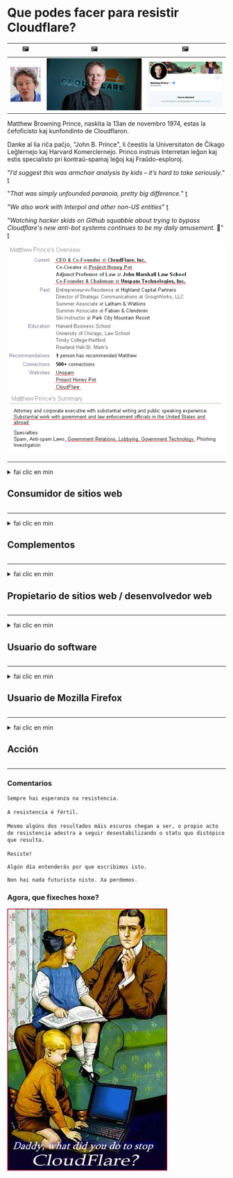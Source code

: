 # Que podes facer para resistir Cloudflare?

| 🖼 | 🖼 | 🖼 |
| --- | --- | --- |
| ![](../image/matthew_prince_teen.jpg) | ![](../image/matthew_prince.jpg) | ![](../image/blockedbymatthewprince.jpg) |


Matthew Browning Prince, naskita la 13an de novembro 1974, estas la ĉefoficisto kaj kunfondinto de Cloudflaron.

Danke al lia riĉa paĉjo, "John B. Prince", li ĉeestis la Universitaton de Ĉikago Leĝlernejo kaj Harvard Komerclernejo.
Princo instruis Interretan leĝon kaj estis specialisto pri kontraŭ-spamaj leĝoj kaj Fraŭdo-esploroj.


"*I’d suggest this was armchair analysis by kids – it’s hard to take seriously.*" [t](https://www.theguardian.com/technology/2015/nov/19/cloudflare-accused-by-anonymous-helping-isis)

"*That was simply unfounded paranoia, pretty big difference.*"  [t](https://twitter.com/xxdesmus/status/992757936123359233)

"*We also work with Interpol and other non-US entities*" [t](https://twitter.com/eastdakota/status/1203028504184360960)

"*Watching hacker skids on Github squabble about trying to bypass Cloudflare's new anti-bot systems continues to be my daily amusement.* 🍿" [t](https://twitter.com/eastdakota/status/1273277839102656515)


![](../image/whoismp.jpg)

---


<details>
<summary>fai clic en min

## Consumidor de sitios web
</summary>


- Se o sitio web que che gusta está a usar Cloudflare, dilles que non o utilicen.
  - Queixarse ​​en redes sociais como Facebook, Reddit, Twitter ou Mastodon non fai a diferenza. [As accións son máis altas que os hashtags.](https://twitter.com/phyzonloop/status/1274132092490862594)
  - Tenta contactar co propietario do sitio web se queres facerche útil.

[Cloudflare dixo](https://github.com/Eloston/ungoogled-chromium/issues/783):
```
Recomendámosche que contactes cos administradores para os servizos ou sitios específicos cos que te atopas e que compartas a túa experiencia.
```

[Se non o solicitas, o propietario do sitio web nunca sabe este problema.](../PEOPLE.md)

![](../image/liberapay.jpg)

[Exemplo exitoso](https://counterpartytalk.org/t/turn-off-cloudflare-on-counterparty-co-plz/164/5).<br>
Tes algún problema? [Levante a voz agora.](https://github.com/maraoz/maraoz.github.io/issues/1) Exemplo a continuación.

```
Só estás axudando á censura corporativa e á vixilancia masiva.
http://crimeflare.eu.org
```

```
A súa páxina web atópase no xardín privado amurallado de CloudFlare que abusa da privacidade.
http://crimeflare.eu.org
```

- Tarde un tempo en ler a política de privacidade do sitio web
  - se o sitio web está detrás de Cloudflare ou o sitio web está a usar servizos conectados a Cloudflare.

Debe explicar o que é o "Cloudflare" e solicitar permiso para compartir os seus datos con Cloudflare. Se non o fai, a violación da confianza debería evitarse e o sitio web en cuestión.

[Aquí hai un exemplo de política de privacidade aceptable](https://archive.is/bDlTz) ("Subprocessors" > "Entity Name")

```
Lin a túa política de privacidade e non atopo a palabra Cloudflare.
Rexeito compartir datos contigo se continúas alimentando os meus datos a Cloudflare.
http://crimeflare.eu.org
```

Este é un exemplo de política de privacidade que non ten a palabra Cloudflare.
[Liberland Jobs](https://archive.is/daKIr) [privacy policy](https://docsend.com/view/feiwyte):

![](../image/cfwontobey.jpg)

Cloudflare ten a súa propia política de privacidade.
[A Cloudflare encántalle facer xente.](https://www.reddit.com/r/GamerGhazi/comments/2s64fe/be_wary_reporting_to_cloudflare/)

Aquí tes un bo exemplo para o formulario de rexistro do sitio web.
AFAIK, cero sitio web fai isto. ¿Confiarás neles?

```
Ao facer clic en "Rexistrarse en XYZ", acepta os nosos termos de servizo e declaración de privacidade.
Tamén acepta compartir os seus datos con Cloudflare e tamén acepta a declaración de privacidade de cloudflare.
Se Cloudflare escapa a súa información ou non lle permite conectarse aos nosos servidores, non é culpa nosa. [*]

[ Incribirse ] [ non estou de acordo ]
```
[*] [PEOPLE.md](../PEOPLE.md)


- Tenta non usar o seu servizo. Lembra que Cloudflare te está a ver.
  - ["I'm in your TLS, sniffin' your passworz"](../image/iminurtls.jpg)

- Busca outro sitio web. Hai alternativas e oportunidades en internet.

- Convence aos teus amigos para que empreguen Tor a diario.
  - O anonimato debería ser o estándar de internet aberto.
  - [Ten en conta que ao proxecto Tor non lle gusta este proxecto.](../HISTORY.md)

</details>

------

<details>
<summary>fai clic en min

## Complementos
</summary>

- Se o seu navegador é Firefox, Tor Browser ou Ungoogled Chromium, use un destes complementos a continuación.
  - Se queres engadir outro complemento, pregunta primeiro sobre isto.


| Nome | Desenvolvedor | Apoiar | Pode bloquear | Non se pode notificar | Chrome |
| -------- | -------- | -------- | -------- | -------- | -------- |
| [Bloku Cloudflaron MITM-Atakon](../subfiles/about.bcma.md) | #Addon | [ ? ](http://crimeflare.eu.org/) | **Si**     | **Si**     |  **Si** |
| [Ĉu ligoj estas vundeblaj al MITM-atako?](../subfiles/about.ismm.md) | #Addon | [ ? ](http://crimeflare.eu.org/) | Non     | **Si**     |  **Si** |
| [Ĉu ĉi tiuj ligoj blokos Tor-uzanton?](../subfiles/about.isat.md) | #Addon | [ ? ](http://crimeflare.eu.org/) | Non     | **Si**     |  **Si** |
| [Block Cloudflare MITM Attack](https://trac.torproject.org/projects/tor/attachment/ticket/24351/block_cloudflare_mitm_attack-1.0.14.1-an%2Bfx.xpi)<br>[**DELETED BY TOR PROJECT**](../HISTORY.md) | nullius | [ ? ](../tool/block_cloudflare_mitm_fx), [Link](http://crimeflare.eu.org/) | **Si**     | **Si**     |  Non |
| [TPRB](http://34ahehcli3epmhbu2wbl6kw6zdfl74iyc4vg3ja4xwhhst332z3knkyd.onion/) | Sw | [ ? ](http://34ahehcli3epmhbu2wbl6kw6zdfl74iyc4vg3ja4xwhhst332z3knkyd.onion/) | **Si**     | **Si**     |  Non |
| [Detect Cloudflare](https://addons.mozilla.org/en-US/firefox/addon/detect-cloudflare/) | Frank Otto | [ ? ](https://github.com/traktofon/cf-detect) | Non     | **Si**     |  Non |
| [True Sight](https://addons.mozilla.org/en-US/firefox/addon/detect-cloudflare-plus/) | claustromaniac | [ ? ](https://github.com/claustromaniac/detect-cloudflare-plus) | Non     | **Si**     |  Non |
| [Which Cloudflare datacenter am I visiting?](https://addons.mozilla.org/en-US/firefox/addon/cf-pop/) | 依云 | [ ? ](https://github.com/lilydjwg/cf-pop) | Non     | **Si**     |  Non |


- "Decentraleyes" pode deter a conexión con "CDNJS (Cloudflare)".
  - Evita que moitas solicitudes cheguen ás redes e serve ficheiros locais para evitar que os sitios se rompan.
  - O desarrollador respondeu: "[very concerning indeed](https://github.com/Synzvato/decentraleyes/issues/236#issuecomment-352049501)", "[widespread usage severely centralizes the web](https://github.com/Synzvato/decentraleyes/issues/251#issuecomment-366752049)"

- [Tamén pode eliminar ou desconfiar do certificado Cloudflare da súa autoridade de certificación (CA).](https://www.ssl.com/how-to/remove-root-certificate-firefox/)

</details>

------

<details>
<summary>fai clic en min

## Propietario de sitios web / desenvolvedor web
</summary>


![](../image/word_cloudflarefree.jpg)

- Non empregue a solución Cloudflare, período.
  - Podes facelo mellor que iso, non? [Vexa como eliminar subscricións, plans, dominios ou contas de Cloudflare.](https://support.cloudflare.com/hc/en-us/articles/200167776-Removing-subscriptions-plans-domains-or-accounts)

| 🖼 | 🖼 |
| --- | --- |
| ![](../image/htmlalertcloudflare.jpg) | ![](../image/htmlalertcloudflare2.jpg) |

- Queres máis clientes? Xa sabes que facer. A información está "por riba da liña".
  - [Ola, escribiches "Tomamos en serio a túa privacidade" pero recibín "Erro 403 Prohibido Proxy anónimo non permitido".](https://it.slashdot.org/story/19/02/19/0033255/stop-saying-we-take-your-privacy-and-security-seriously) Por que bloqueas Tor ou VPN? [E por que bloqueas os correos electrónicos temporais?](http://523kpawzkarw3j6afz2elxfs4h3hfclomkcmbjs6kaimo4lokympi6yd.onion/)

![](../image/anonexist.jpg)

- Usar Cloudflare aumentará as posibilidades de interrupción. Os visitantes non poden acceder ao seu sitio web se o seu servidor está inactivo ou Cloudflare está inactivo.
  - [De verdade pensabas que Cloudflare nunca baixaba?](https://www.ibtimes.com/cloudflare-down-not-working-sites-producing-504-gateway-timeout-errors-2618008) [Another](https://twitter.com/Jedduff/status/1097875615997399040) [sample](https://twitter.com/search?f=tweets&vertical=default&q=Cloudflare%20is%20having%20problems). [Need more](../PEOPLE.md)?

![](../image/cloudflareinternalerror.jpg)

- Usar Cloudflare para representar o seu "servizo API", "servidor de actualización de software" ou "fonte RSS" prexudicará ao seu cliente. Un cliente chamouche e dixo "Xa non podo usar a túa API" e non tes nin idea do que está a suceder. Cloudflare pode bloquear silenciosamente ao seu cliente. Cres que está ben?
  - Hai moitos clientes de lectores de RSS e servizo en liña de lectores de RSS. Por que publicas fontes RSS se non estás permitindo que a xente se subscriba?

![](../image/rssfeedovercf.jpg)

- Precisa un certificado HTTPS? Use "Encriptemos" ou simplemente cómprao na compañía de CA.

- ¿Necesitas un servidor DNS? Non podes configurar o teu propio servidor? Que tal deles: [Hurricane Electric Free DNS](https://dns.he.net/), [Dyn.com](https://dyn.com/dns/), [1984 Hosting](https://www.1984hosting.com/), [Afraid.Org (O administrador elimina a súa conta se usa TOR)](https://freedns.afraid.org/)

- ¿Buscas servizo de hospedaxe? Só de balde? Que tal deles: [Onion Service](http://vww6ybal4bd7szmgncyruucpgfkqahzddi37ktceo3ah7ngmcopnpyyd.onion/en/security/network-security/tor/onionservices-best-practices), [Free Web Hosting Area](https://freewha.com/), [Autistici/Inventati Web Site Hosting](https://www.autinv5q6en4gpf4.onion/services/website), [Github Pages](https://pages.github.com/), [Surge](https://surge.sh/)
  - [Alternativas a Cloudflare](../subfiles/cloudflare-alternatives.md)

- Estás a usar "cloudflare-ipfs.com"? [¿Sabes que Cloudflare IPFS é malo?](../PEOPLE.md)

- Instale o firewall de aplicacións web como OWASP e Fail2Ban no servidor e configúrao correctamente.
  - Bloquear Tor non é unha solución. Non castigues a todos só por malos usuarios.

- Redirecciona ou bloquea aos usuarios de "Cloudflare Warp" o acceso ao teu sitio web. E propor unha razón se pode.

> Lista de IP: "[Os rangos de IP actuais de Cloudflare](cloudflare_inc/)"

> A: Só ten que bloquealos

```
server {
...
deny 173.245.48.0/20;
deny 103.21.244.0/22;
deny 103.22.200.0/22;
deny 103.31.4.0/22;
deny 141.101.64.0/18;
deny 108.162.192.0/18;
deny 190.93.240.0/20;
deny 188.114.96.0/20;
deny 197.234.240.0/22;
deny 198.41.128.0/17;
deny 162.158.0.0/15;
deny 104.16.0.0/12;
deny 172.64.0.0/13;
deny 131.0.72.0/22;
deny 2400:cb00::/32;
deny 2606:4700::/32;
deny 2803:f800::/32;
deny 2405:b500::/32;
deny 2405:8100::/32;
deny 2a06:98c0::/29;
deny 2c0f:f248::/32;
...
}
```

> B: Redirixir á páxina de advertencia

```
http {
...
geo $iscf {
default 0;
173.245.48.0/20 1;
103.21.244.0/22 1;
103.22.200.0/22 1;
103.31.4.0/22 1;
141.101.64.0/18 1;
108.162.192.0/18 1;
190.93.240.0/20 1;
188.114.96.0/20 1;
197.234.240.0/22 1;
198.41.128.0/17 1;
162.158.0.0/15 1;
104.16.0.0/12 1;
172.64.0.0/13 1;
131.0.72.0/22 1;
2400:cb00::/32 1;
2606:4700::/32 1;
2803:f800::/32 1;
2405:b500::/32 1;
2405:8100::/32 1;
2a06:98c0::/29 1;
2c0f:f248::/32 1;
}
...
}

server {
...
if ($iscf) {rewrite ^ https://example.com/cfwsorry.php;}
...
}

<?php
header('HTTP/1.1 406 Not Acceptable');
echo <<<CLOUDFLARED
Thank you for visiting ourwebsite.com!<br />
We are sorry, but we can't serve you because your connection is being intercepted by Cloudflare.<br />
Please read http://crimeflare.eu.org for more information.<br />
CLOUDFLARED;
die();
```

- Configura Tor Onion Service ou I2P insite se cres na liberdade e dás a benvida a usuarios anónimos.

- Pide consello a outros operadores de dobre sitio web Clearnet / Tor e fai amigos anónimos.

</details>

------

<details>
<summary>fai clic en min

## Usuario do software
</summary>


- Discord está a usar CloudFlare. ¿Alternativas? Recomendamos [**Briar** (Android)](https://f-droid.org/en/packages/org.briarproject.briar.android/), [Ricochet (PC)](https://ricochet.im/), [Tox + Tor (Android/PC)](https://tox.chat/download.html)
  - Briar inclúe o daemon Tor polo que non ten que instalar Orbot.
  - Os desenvolvedores de Qwtch, Open Privacy, eliminaron o proxecto stop_cloudflare do seu servizo git sen previo aviso.

- Se usa Debian GNU / Linux ou calquera outro derivado, subscríbase: [bug #831835](https://bugs.debian.org/cgi-bin/bugreport.cgi?bug=831835). E se pode, axude a verificar o parche e axude ao mantedor a chegar á conclusión correcta sobre se debe aceptarse.

- Recomenda sempre estes navegadores.

| Nome | Desenvolvedor | Apoiar | Comentario |
| -------- | -------- | -------- | -------- |
| [Ungoogled-Chromium](https://ungoogled-software.github.io/ungoogled-chromium-binaries/) | Eloston | [ ? ](https://github.com/Eloston/ungoogled-chromium) | PC (Win, Mac, Linux)  _!Tor_ |
| [Bromite](https://www.bromite.org/fdroid) | Bromite | [ ? ](https://github.com/bromite/bromite/issues) | Android  _!Tor_ |
| [Tor Browser](https://www.torproject.org/download/) | Tor Project | [ ? ](https://support.torproject.org/) | PC (Win, Mac, Linux)  _Tor_|
| [Tor Browser Android](https://www.torproject.org/download/) | Tor Project | [ ? ](https://support.torproject.org/) | Android  _Tor_|
| [Onion Browser](https://itunes.apple.com/us/app/onion-browser/id519296448?mt=8) | Mike Tigas | [ ? ](https://github.com/OnionBrowser/OnionBrowser/issues) | Apple iOS  _Tor_|
| [GNU/Icecat](https://www.gnu.org/software/gnuzilla/) | GNU | [ ? ](https://www.gnu.org/software/gnuzilla/) | PC (Linux) |
| [IceCatMobile](https://f-droid.org/en/packages/org.gnu.icecat/) | GNU | [ ? ](https://lists.gnu.org/mailman/listinfo/bug-gnuzilla) | Android |
| [Iridium Browser](https://iridiumbrowser.de/about/) | Iridium | [ ? ](https://github.com/iridium-browser/iridium-browser/) | PC (Win, Mac, Linux, OpenBSD) |


A privacidade doutro software é imperfecta. Isto non significa que o navegador Tor sexa "perfecto".
Non hai 100% seguro nin 100% privado en internet e tecnoloxía.

- Non queres usar Tor? Podes usar calquera navegador co daemon Tor.
  - [Ten en conta que ao proxecto Tor non lle gusta isto.](https://support.torproject.org/tbb/tbb-9/) Use Tor Browser se pode facelo.
- [Como usar Chromium con Tor](../subfiles/chromium_tor.md)


Falemos da privacidade doutro software.

- [Se realmente precisa usar Firefox, escolla "Firefox ESR".](https://www.mozilla.org/en-US/firefox/organizations/)
  - [Firefox: can de vixilancia de spyware](https://spyware.neocities.org/articles/firefox.html)
  - [Firefox rexeita a expresión libre, prohibe a expresión libre](https://web.archive.org/web/20200423010026/https://reclaimthenet.org/firefox-rejects-free-speech-bans-free-speech-commenting-plugin-dissenter-from-its-extensions-gallery/)
  - ["Máis de 100 votos á baixa. Parece que pedir a unha empresa de software que se manteña en ... o software é demasiado hoxe en día."](https://old.reddit.com/r/firefox/comments/gutdiw/weve_got_work_to_do_the_mozilla_blog/fslbbb6/)
  - [Uh, por que Firefox me mostra ligazóns patrocinadas na miña barra de URL?](https://www.reddit.com/r/firefox/comments/jybx2w/uh_why_is_firefox_showing_me_sponsored_links_in/)
  - [Mozilla - Diaño encarnado](https://digdeeper.neocities.org/ghost/mozilla.html)

- [Lembre, Mozilla está a usar o servizo Cloudflare.](https://www.robtex.com/dns-lookup/www.mozilla.org) [Tamén están a usar o servizo DNS de Cloudflare no seu produto.](https://www.theregister.co.uk/2018/03/21/mozilla_testing_dns_encryption/)

- [Mozilla rexeitou oficialmente este boleto.](https://bugzilla.mozilla.org/show_bug.cgi?id=1426618)

- [Firefox Focus é unha broma.](https://github.com/mozilla-mobile/focus-android/issues/1743) [Prometeron desactivar a telemetría pero cambiárona.](https://github.com/mozilla-mobile/focus-android/issues/4210)

- [O desenvolvedor de PaleMoon / Basilisk adora Cloudflare.](https://github.com/mozilla-mobile/focus-android/issues/1743#issuecomment-345993097)
  - [O servidor de arquivos de Pale Moon cortou e estendeu malware durante 18 meses](https://www.reddit.com/r/privacytoolsIO/comments/cc808y/pale_moons_archive_server_hacked_and_spread/)
  - Tamén odia aos usuarios de Tor - "[Que sexa hostil cara a Tor. Creo que a maioría dos sitios deben ser hostís con Tor tendo en conta o seu extremadamente alto factor de abuso.](https://github.com/yacy/yacy_search_server/issues/314#issuecomment-565932097)"

- [Waterfox ten un grave problema de "teléfonos domésticos"](https://spyware.neocities.org/articles/waterfox.html)

- [Google Chrome é un spyware.](https://www.gnu.org/proprietary/malware-google.en.html)
  - [Google perfila a túa actividade.](https://spyware.neocities.org/articles/chrome.html)

- [SRWare Iron fai que moitos teléfonos teñan conexión a casa.](https://spyware.neocities.org/articles/iron.html) Tamén se conecta a dominios de google.

- [Seguidores de Facebook / Twitter da lista branca de Brave Browser.](https://www.bleepingcomputer.com/news/security/facebook-twitter-trackers-whitelisted-by-brave-browser/)
  - [Aquí tes máis números.](https://spyware.neocities.org/articles/brave.html)
  - [ID de afiliado binance](https://twitter.com/cryptonator1337/status/1269594587716374528)

- [Microsoft Edge permite a Facebook executar código Flash ás costas dos usuarios.](https://www.zdnet.com/article/microsoft-edge-lets-facebook-run-flash-code-behind-users-backs/)

- [Vivaldi non respecta a túa privacidade.](https://spyware.neocities.org/articles/vivaldi.html)

- [Nivel de spyware Opera: extremadamente alto](https://spyware.neocities.org/articles/opera.html)

- Apple iOS: [Non debes usar iOS en absoluto, principalmente porque é malware.](https://www.gnu.org/proprietary/malware-apple.html)

Polo tanto, recomendamos só a táboa anterior. Nada máis.

</details>

------

<details>
<summary>fai clic en min

## Usuario de Mozilla Firefox
</summary>


- "Firefox Nightly" enviará información a nivel de depuración aos servidores de Mozilla sen método de exclusión.
  - [Os servidores Mozilla están atravesando Cloudflare](https://www.digwebinterface.com/?hostnames=www.mozilla.org%0D%0Amozilla.cloudflare-dns.com&type=&ns=resolver&useresolver=8.8.4.4&nameservers=)

- É posible prohibir a conexión de Firefox a servidores Mozilla.
  - [Guía de modelos de políticas de Mozilla](https://github.com/mozilla/policy-templates/blob/master/README.md)
  - Teña presente que este truco pode deixar de funcionar nunha versión posterior porque a Mozilla gústalle facer lista branca.
  - Utiliza o cortalumes e o filtro DNS para bloquealos completamente.

"`/distribution/policies.json`"

>     "WebsiteFilter": {
> 		"Block": [
> 		"*://*.mozilla.com/*",
> 		"*://*.mozilla.net/*",
> 		"*://*.mozilla.org/*",
> 		"*://webcompat.com/*",
> 		"*://*.firefox.com/*",
> 		"*://*.thunderbird.net/*",
> 		"*://*.cloudflare.com/*"
> 		]
>     },


- ~~Notifique un erro no rastreador de mozilla, dicíndolle que non utilicen Cloudflare.~~ Houbo un informe de erros sobre bugzilla. Moitas persoas publicaron a súa preocupación, pero o administrador ocultou o erro en 2018.

- Podes desactivar DoH en Firefox.
  - [Cambiar o provedor DNS predeterminado de Firefox](../subfiles/change-firefox-dns.md)

![](../image/firefoxdns.jpg)

- [Se desexa usar DNS non ISP, considere usar o servizo DNS OpenNIC Tier2 ou calquera dos servizos DNS non Cloudflare.](https://wiki.opennic.org/start)
![](../image/opennic.jpg)
  - Bloquear Cloudflare con DNS. [Crimeflare DNS](https://dns.crimeflare.eu.org/)

- Podes usar Tor como resolver DNS. [Se non es un experto en Tor, fai unha pregunta aquí](https://tor.stackexchange.com/)

> **Como?**
> 1. Descarga Tor e instálalo no teu ordenador.
> 2. Engade esta liña ao ficheiro "torrc".
> DNSPort 127.0.0.1:53
> 3. Reinicie Tor.
> 4. Configure o servidor DNS do seu ordenador en "127.0.0.1".

</details>

------

<details>
<summary>fai clic en min

## Acción
</summary>


- Fale aos demais dos seus arredores sobre os perigos de Cloudflare.

- [Axude a mellorar este repositorio.](http://crimeflare.eu.org).
  - Tanto as listas, os argumentos en contra e os detalles.

- [Documenta e fai moi público onde as cousas van mal con Cloudflare (e empresas similares), asegurándose de mencionar este repositorio cando o fas](http://crimeflare.eu.org) :)

- Aumenta de xeito predeterminado a máis xente que usa Tor para que poidan experimentar a web desde a perspectiva de diferentes partes do mundo.

- Inicia grupos en redes sociais e meatspace dedicados a liberar o mundo de Cloudflare.

- Se procede, ligue a estes grupos neste repositorio; este pode ser un lugar para coordinarse traballando xuntos como grupos.

- [Inicia unha cooperativa que poida proporcionar unha alternativa significativa non corporativa a Cloudflare.](../subfiles/cloudflare-alternatives.md)

- Avísanos de calquera alternativa para axudar, polo menos, a proporcionar varias capas de defensa contra Cloudflare.

- Se es cliente de Cloudflare, configura a túa configuración de privacidade e agarda a que os infrinxa.
  - [A continuación, póñeas baixo custos de violación de privacidade e spam.](https://twitter.com/thexpaw/status/1108424723233419264)

- Se estás nos Estados Unidos de América e o sitio web en cuestión é un banco ou un contable, tenta exercer presión legal baixo a Lei Gramm-Leach-Bliley ou a Lei Americana con DIsabilities e infórmanos ata onde chegas .

- Se o sitio web é un sitio do goberno, intente facer presión legal baixo a 1a modificación da Constitución dos Estados Unidos.

- Se es cidadán da UE, ponte en contacto co sitio web para enviar a túa información persoal segundo o Regulamento xeral de protección de datos. Se se negan a darche a túa información, iso supón unha violación da lei.

- Para as empresas que afirman ofrecer servizo no seu sitio web, intente denuncialas como "publicidade falsa" ás organizacións de protección do consumidor e BBB. Os sitios web Cloudflare son servidos por servidores Cloudflare.

- [A UIT suxire no contexto estadounidense que Cloudflare comeza a ser o suficientemente grande como para que a lei antimonopolio poida ser derrubada sobre eles.](https://www.itu.int/en/ITU-T/Workshops-and-Seminars/20181218/Documents/Geoff_Huston_Presentation.pdf)

- É concebible que a versión 4 de GNU GPL poida incluír unha disposición contra o almacenamento de código fonte detrás dese servizo, requirindo para todos os programas GPLv4 e posteriores que polo menos o código fonte sexa accesible a través dun soporte que non discrimine aos usuarios de Tor.

</details>

------

### Comentarios

```
Sempre hai esperanza na resistencia.

A resistencia é fértil.

Mesmo algúns dos resultados máis escuros chegan a ser, o propio acto de resistencia adestra a seguir desestabilizando o statu quo distópico que resulta.

Resiste!
```

```
Algún día entenderás por que escribimos isto.
```

```
Non hai nada futurista nisto. Xa perdemos.
```

### Agora, que fixeches hoxe?


![](../image/stopcf.jpg)
